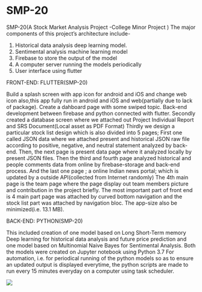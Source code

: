 # SMP-20
SMP-20(A Stock Market Analysis Project -College Minor Project )
The major components of this project’s architecture include- 
1. Historical data analysis deep learning model.
2. Sentimental analysis machine learning model 
3. Firebase to store the output of the model
4. A computer server running the models periodically 
5. User interface using flutter

FRONT-END: FLUTTER(SMP-20)

Build a splash screen with app icon for android and iOS and change web icon also,this app fully run in android and iOS and web(partially due to lack of package). 
Create a dahboard page with some swiped topic.
Back-end development between firebase and python connected with flutter.
Secondly created a database screen where we attached out Project Individual Report and SRS Document(Local asset as PDF Format)
Thirdly we design a particular stock list design which is also divided into 5 pages;
First one called JSON data where we attached present and historical JSON raw file according to positive, negative, and neutral statement analyzed by back-end. 
Then, the next page is present data page where it analyzed locally by present JSON files.
Then the third and fourth page analyzed historical and people comments data from online by firebase-storage and back-end process.
And the last one page ; a online Indian news portal; which is updated by a outside API(collected from Internet randomly)
The 4th main page is the team page where the page display out team members picture and contribution in the project briefly.
The most important part of front end is 4 main part page was attached by curved bottom navigation and the stock list part was attached by navigation bloc.
The app-size also be minimized(i.e. 13.1 MB).

BACK-END: PYTHON(SMP-20)

This included creation of one model based on Long Short-Term memory Deep learning for historical data analysis and future price prediction and one model based on Multinomial Naive Bayes for Sentimental Analysis. Both the models were created on Jupyter notebook using Python 3.7
For automation, i.e. for periodical running of the python models so as to ensure an updated output is displayed everytime, the python scripts are made to run every 15 minutes everyday on a computer using task scheduler. 

<img src="https://user-images.githubusercontent.com/50980605/84104867-44f2b700-aa34-11ea-87a4-8990e2a99e7f.jpeg">
